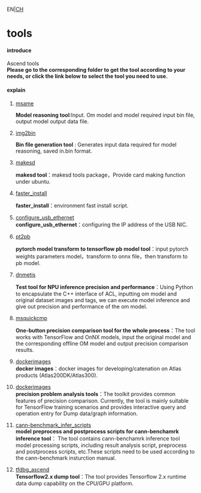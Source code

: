 <!--
 * @Author: your name
 * @Date: 2021-07-05 20:26:55
 * @LastEditTime: 2021-07-08 10:14:20
 * @LastEditors: Please set LastEditors
 * @Description: In User Settings Edit
 * @FilePath: \tools\README_EN.md
-->
EN|[CH](README.md)

# tools

#### introduce

Ascend tools   
**Please go to the corresponding folder to get the tool according to your needs, or click the link below to select the tool you need to use.**

#### explain

1.  [msame](https://gitee.com/ascend/tools/tree/master/msame)

    **Model reasoning tool**:Input. Om model and model required input bin file, output model output data file.

2.  [img2bin](https://gitee.com/ascend/tools/tree/master/img2bin)

    **Bin file generation tool** : Generates input data required for model reasoning, saved in.bin format.

3.  [makesd](https://gitee.com/ascend/tools/tree/master/makesd)
    
    **makesd tool**：makesd tools package，Provide card making function under ubuntu.  

4.  [faster_install](https://gitee.com/ascend/tools/tree/master/faster_install)
    
    **faster_install**：environment fast install script.  

5.  [configure_usb_ethernet](https://gitee.com/ascend/tools/tree/master/configure_usb_ethernet)  
     **configure_usb_ethernet**：configuring the IP address of the USB NIC.
    
6. [pt2pb](https://gitee.com/ascend/tools/tree/master/pt2pb)  

   **pytorch model transform to tensorflow pb model tool**：input pytorch weights parameters model，transform to onnx file，then transform to pb model.

7. [dnmetis](https://gitee.com/ascend/tools/tree/master/dnmetis)  

   **Test tool for NPU inference precision and performance**：Using Python to encapsulate the C++ interface of ACL, inputting om model and original dataset images and tags, we can execute model inference and give out precision and performance of the om model.   

8. [msquickcmp](https://gitee.com/ascend/tools/tree/master/msquickcmp)    

   **One-button precision comparison tool for the whole process**：The tool works with TensorFlow and OnNX models, input the original model and the corresponding offline OM model and output precision comparison results.    

9. [dockerimages](./dockerimages)    
   **docker images**：docker images for developing/catenation on Atlas products (Atlas200DK/Atlas300).  

10. [dockerimages](./precision_tool)    
   **precision problem analysis tools**：The toolkit provides common features of precision comparison. Currently, the tool is mainly suitable for TensorFlow training scenarios and provides interactive query and operation entry for Dump data/graph information.

11. [cann-benchmark_infer_scripts](./cann-benchmark_infer_scripts)     
    **model preprocess and postprocess scripts for cann-benchamrk inference tool**： The tool contains cann-benchamrk inference tool model processing scripts, including result analysis script, preprocess and postprocess scripts, etc.These scripts need to be used according to the cann-benchmark insturction manual. 

12. [tfdbg_ascend](./tfdbg_ascend)    
   **Tensorflow2.x dump tool**：The tool provides Tensorflow 2.x runtime data dump capability on the CPU/GPU platform.